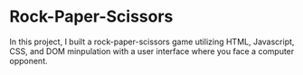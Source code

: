 # Rock-Paper-Scissors
In this project, I built a rock-paper-scissors game utilizing HTML, Javascript, CSS, and DOM minpulation with a user interface where you face a computer opponent. 
